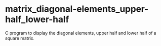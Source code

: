 # matrix_diagonal-elements_upper-half_lower-half


C program to display the diagonal elements, upper half and lower half of a square matrix.
